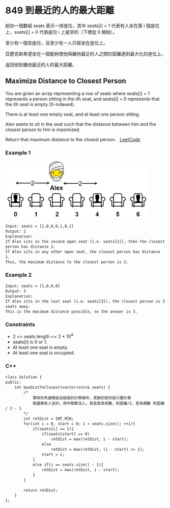 # 849 到最近的人的最大距離

給你一個數組 seats 表示一排座位，其中 seats[i] = 1 代表有人坐在第 i 個座位上，seats[i] = 0 代表座位 i 上是空的（下標從 0 開始）。

至少有一個空座位，且至少有一人已經坐在座位上。

亞歷克斯希望坐在一個能夠使他與離他最近的人之間的距離達到最大化的座位上。

返回他到離他最近的人的最大距離。 

##  Maximize Distance to Closest Person

You are given an array representing a row of seats where seats[i] = 1 represents a person sitting in the ith seat, and seats[i] = 0 represents that the ith seat is empty (0-indexed).

There is at least one empty seat, and at least one person sitting.

Alex wants to sit in the seat such that the distance between him and the closest person to him is maximized. 

Return that maximum distance to the closest person.
 
[LeetCode](https://leetcode.cn/problems/maximize-distance-to-closest-person/)


### Example 1

<img src="img/849.jpg" width = "450"/>

```
Input: seats = [1,0,0,0,1,0,1]
Output: 2
Explanation: 
If Alex sits in the second open seat (i.e. seats[2]), then the closest person has distance 2.
If Alex sits in any other open seat, the closest person has distance 1.
Thus, the maximum distance to the closest person is 2.
```

### Example 2

```
Input: seats = [1,0,0,0]
Output: 3
Explanation: 
If Alex sits in the last seat (i.e. seats[3]), the closest person is 3 seats away.
This is the maximum distance possible, so the answer is 3.
```


### Constraints

* 2 <= seats.length <= 2 * 10<sup>4</sup>
* seats[i] is 0 or 1.
* At least one seat is empty.
* At least one seat is occupied.



### C++ 
```
class Solution {
public:
    int maxDistToClosest(vector<int>& seats) {
        /*
            需特別考慮開始及結尾的計算條件，其餘的部份就只要計算
            兩邊都有人坐的，而中間都沒人，若長度為奇數，則距離/2，若為偶數 則距離 / 2 - 1
        */
        int retDist = INT_MIN;
        for(int i = 0, start = 0; i < seats.size(); ++i){
            if(seats[i] == 1){
                if(seats[start] == 0)
                    retDist = max(retDist, i - start);
                else
                    retDist = max(retDist, (i - start) >> 1);
                start = i;
            }
            else if(i == seats.size() - 1){
                retDist = max(retDist, i - start);
            }            
        }

        return retDist;
    }
};
```
